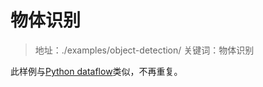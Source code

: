 # 物体识别

> 地址：./examples/object-detection/
> 关键词：物体识别

此样例与[Python dataflow](../basic/python/dataflow.md)类似，不再重复。
